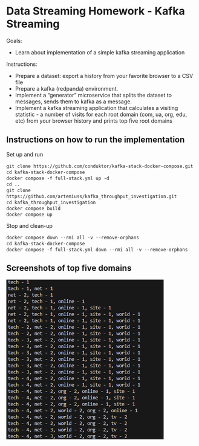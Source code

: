 # Data Streaming Homework - Kafka Streaming

Goals:
- Learn about implementation of a simple kafka streaming application

Instructions:
- Prepare a dataset: export a history from your favorite browser to a CSV file
- Prepare a kafka (redpanda) environment. 
- Implement a “generator” microservice that splits the dataset to messages, sends them to kafka as a message. 
- Implement a kafka streaming application that calculates a visiting statistic - a number of visits for each root domain (com, ua, org, edu, etc) from your browser history and prints top five root domains

## Instructions on how to run the implementation

Set up and run
```
git clone https://github.com/conduktor/kafka-stack-docker-compose.git
cd kafka-stack-docker-compose
docker compose -f full-stack.yml up -d
cd ..
git clone https://github.com/artemiuss/kafka_throughput_investigation.git
cd kafka_throughput_investigation
docker compose build
docker compose up
```

Stop and clean-up
```
docker compose down --rmi all -v --remove-orphans
cd kafka-stack-docker-compose
docker compose -f full-stack.yml down --rmi all -v --remove-orphans
```

## Screenshots of top five domains

![Screenshot](screenshot.png)